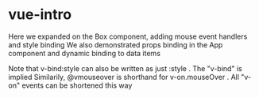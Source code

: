 # vue-intro

Here we expanded on the Box component, adding mouse event handlers  and style binding
We also demonstrated props binding in the App component and dynamic binding to data items

Note that v-bind:style can also be written as just :style .  The "v-bind" is implied
Similarily, @vmouseover is shorthand for v-on.mouseOver .  All "v-on" events can be shortened this way
